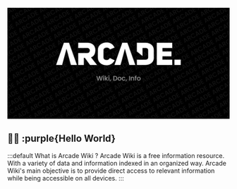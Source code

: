 ![welcome.png](/assets/img/welcome.png)

## 👨‍💻 :purple{Hello World}

:::default What is Arcade Wiki ?
Arcade Wiki is a free information resource. With a variety of data and information indexed in an organized way. Arcade Wiki's main objective is to provide direct access to relevant information while being accessible on all devices.
:::
